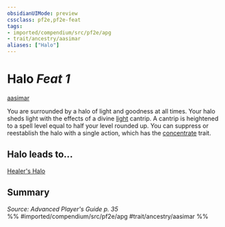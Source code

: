 ```yaml
---
obsidianUIMode: preview
cssclass: pf2e,pf2e-feat
tags:
- imported/compendium/src/pf2e/apg
- trait/ancestry/aasimar
aliases: ["Halo"]
---
```

# Halo  *Feat 1*  
[aasimar](aasimar-apg.md)  


You are surrounded by a halo of light and goodness at all times. Your halo sheds light with the effects of a divine [light](../spells/light.md) cantrip. A cantrip is heightened to a spell level equal to half your level rounded up. You can suppress or reestablish the halo with a single action, which has the [concentrate](concentrate.md) trait.

## Halo leads to...

[Healer's Halo](healers-halo-loag.md)

## Summary

*Source: Advanced Player's Guide p. 35*  
%% #imported/compendium/src/pf2e/apg #trait/ancestry/aasimar %%